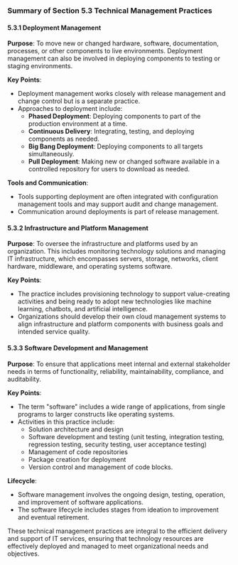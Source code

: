 ### Summary of Section 5.3 Technical Management Practices

#### 5.3.1 Deployment Management

**Purpose**: To move new or changed hardware, software, documentation, processes, or other components to live environments. Deployment management can also be involved in deploying components to testing or staging environments.

**Key Points**:
- Deployment management works closely with release management and change control but is a separate practice.
- Approaches to deployment include:
  - **Phased Deployment**: Deploying components to part of the production environment at a time.
  - **Continuous Delivery**: Integrating, testing, and deploying components as needed.
  - **Big Bang Deployment**: Deploying components to all targets simultaneously.
  - **Pull Deployment**: Making new or changed software available in a controlled repository for users to download as needed.

**Tools and Communication**:
- Tools supporting deployment are often integrated with configuration management tools and may support audit and change management.
- Communication around deployments is part of release management.

#### 5.3.2 Infrastructure and Platform Management

**Purpose**: To oversee the infrastructure and platforms used by an organization. This includes monitoring technology solutions and managing IT infrastructure, which encompasses servers, storage, networks, client hardware, middleware, and operating systems software.

**Key Points**:
- The practice includes provisioning technology to support value-creating activities and being ready to adopt new technologies like machine learning, chatbots, and artificial intelligence.
- Organizations should develop their own cloud management systems to align infrastructure and platform components with business goals and intended service quality.

#### 5.3.3 Software Development and Management

**Purpose**: To ensure that applications meet internal and external stakeholder needs in terms of functionality, reliability, maintainability, compliance, and auditability.

**Key Points**:
- The term "software" includes a wide range of applications, from single programs to larger constructs like operating systems.
- Activities in this practice include:
  - Solution architecture and design
  - Software development and testing (unit testing, integration testing, regression testing, security testing, user acceptance testing)
  - Management of code repositories
  - Package creation for deployment
  - Version control and management of code blocks.

**Lifecycle**:
- Software management involves the ongoing design, testing, operation, and improvement of software applications.
- The software lifecycle includes stages from ideation to improvement and eventual retirement.

These technical management practices are integral to the efficient delivery and support of IT services, ensuring that technology resources are effectively deployed and managed to meet organizational needs and objectives.